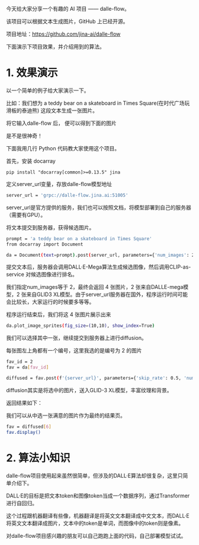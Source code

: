 今天给大家分享一个有趣的 AI 项目 —— dalle-flow。

该项目可以根据文本生成图片，GitHub 上已经开源。

项目地址：https://github.com/jina-ai/dalle-flow

下面演示下项目效果，并介绍用到的算法。


# 1. 效果演示

以一个简单的例子给大家演示一下。

比如：我们想为 a teddy bear on a skateboard in Times Square(在时代广场玩滑板的泰迪熊) 这段文本生成一张图片。

将它输入dalle-flow 后， 便可以得到下面的图片

是不是很神奇！

下面我用几行 Python 代码教大家使用这个项目。

首先，安装 docarray

```
pip install "docarray[common]>=0.13.5" jina
```
定义server_url变量，存放dalle-flow模型地址

```bash
server_url = 'grpc://dalle-flow.jina.ai:51005'
```

server_url是官方提供的服务，我们也可以按照文档，将模型部署到自己的服务器（需要有GPU）。

将文本提交到服务器，获得候选图片。

```bash
prompt = 'a teddy bear on a skateboard in Times Square'
from docarray import Document

da = Document(text=prompt).post(server_url, parameters={'num_images': 2}).matches
```
提交文本后，服务器会调用DALL·E-Mega算法生成候选图像，然后调用CLIP-as-service 对候选图像进行排名。

我们指定num_images等于 2，最终会返回 4 张图片，2 张来自DALLE-mega模型，2 张来自GLID3 XL模型。由于server_url服务器在国外，程序运行时间可能会比较长，大家运行的时候要多等等。

程序运行结束后，我们将这 4 张图片展示出来

```bash
da.plot_image_sprites(fig_size=(10,10), show_index=True)
```

我们可以选择其中一张，继续提交到服务器上进行diffusion。

每张图左上角都有一个编号，这里我选的是编号为 2 的图片

```bash
fav_id = 2
fav = da[fav_id]

diffused = fav.post(f'{server_url}', parameters={'skip_rate': 0.5, 'num_images': 36}, target_executor='diffusion').matches

```
diffusion其实是将选中的图片，送入GLID-3 XL模型，丰富纹理和背景。

返回结果如下：

我们可以从中选一张满意的图片作为最终的结果页。

```bash
fav = diffused[6]
fav.display()
```

# 2. 算法小知识

dalle-flow项目使用起来虽然很简单，但涉及的DALL·E算法却很复杂，这里只简单介绍下。

DALL·E的目标是把文本token和图像token当成一个数据序列，通过Transformer进行自回归。

这个过程跟机器翻译有些像，机器翻译是将英文文本翻译成中文文本，而DALL·E将英文文本翻译成图片，文本中的token是单词，而图像中的token则是像素。

对dalle-flow项目感兴趣的朋友可以自己跑跑上面的代码，自己部署模型试试。
